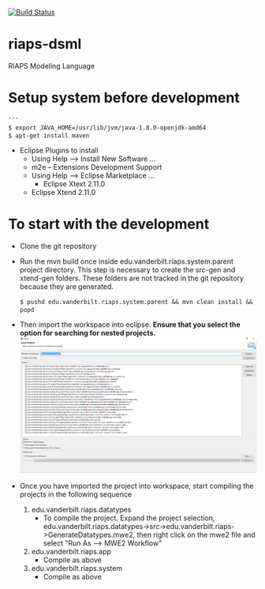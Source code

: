[![Build Status](https://travis-ci.com/RIAPS/riaps-dsml.svg?token=pyUEeBLkG7FqiYPhyfxp&branch=master)](https://travis-ci.com/RIAPS/riaps-dsml)
# riaps-dsml
RIAPS Modeling Language

# Setup system before development
    '''
    $ export JAVA_HOME=/usr/lib/jvm/java-1.8.0-openjdk-amd64
    $ apt-get install maven
    
- Eclipse Plugins to install
    - Using Help --> Install New Software ...
	- m2e – Extensions Development Support
    - Using Help --> Eclipse Marketplace ...
    	- Eclipse Xtext 2.11.0
	- Eclipse Xtend 2.11.0
	
# To start with the development
- Clone the git repository
- Run the mvn build once inside edu.vanderbilt.riaps.system.parent project directory. This step is necessary to create the src-gen and xtend-gen folders. These folders are not tracked in the git repository because they are generated. 

    ```
    $ pushd edu.vanderbilt.riaps.system.parent && mvn clean install && popd
    ```

- Then import the workspace into eclipse. **Ensure that you select the option for searching for nested projects.**
![import](docs/media/eclipse_import.png)

- Once you have imported the project into workspace, start compiling the projects in the following sequence 
    1. edu.vanderbilt.riaps.datatypes
    	- To compile the project. Expand the project selection, edu.vanderbilt.riaps.datatypes->src->edu.vanderbilt.riaps->GenerateDatatypes.mwe2, then right click on the mwe2 file and select "Run As --> MWE2 Workflow"
    2. edu.vanderbilt.riaps.app 
    	- Compile as above
    3. edu.vanderbilt.riaps.system 
    	- Compile as above
